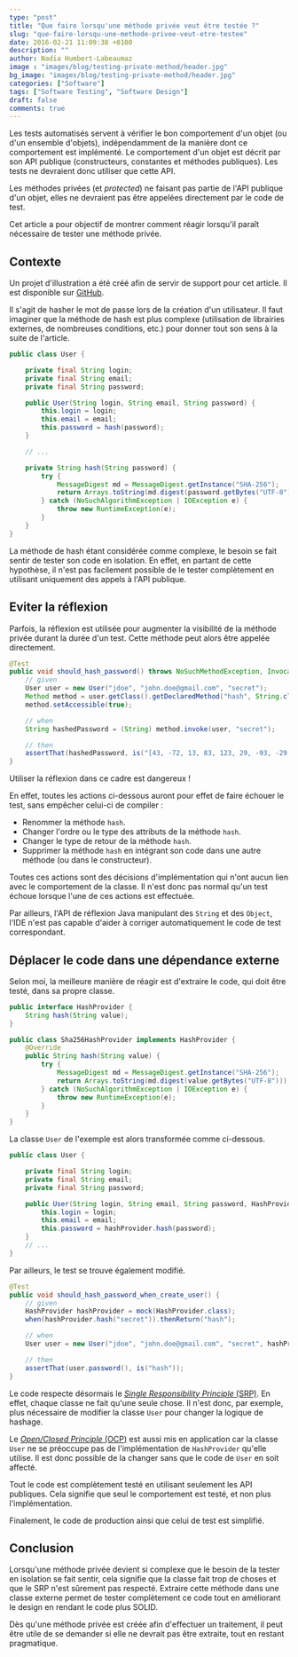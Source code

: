 ```yaml
---
type: "post"
title: "Que faire lorsqu'une méthode privée veut être testée ?"
slug: "que-faire-lorsqu-une-methode-privee-veut-etre-testee"
date: 2016-02-21 11:09:38 +0100
description: ""
author: Nadia Humbert-Labeaumaz
image : "images/blog/testing-private-method/header.jpg"
bg_image: "images/blog/testing-private-method/header.jpg"
categories: ["Software"]
tags: ["Software Testing", "Software Design"]
draft: false
comments: true
---
```


Les tests automatisés servent à vérifier le bon comportement d'un objet (ou d'un ensemble d'objets), indépendamment de la manière dont ce comportement est implémenté. Le comportement d'un objet est décrit par son API publique (constructeurs, constantes et méthodes publiques). Les tests ne devraient donc utiliser que cette API.

Les méthodes privées (et _protected_) ne faisant pas partie de l'API publique d'un objet, elles ne devraient pas être appelées directement par le code de test.

Cet article a pour objectif de montrer comment réagir lorsqu'il paraît nécessaire de tester une méthode privée.

<!-- more -->

## Contexte

Un projet d'illustration a été créé afin de servir de support pour cet article. Il est disponible sur [GitHub](https://github.com/nphumbert/demo-private-method-test/).

Il s'agit de hasher le mot de passe lors de la création d'un utilisateur. Il faut imaginer que la méthode de hash est plus complexe (utilisation de librairies externes, de nombreuses conditions, etc.) pour donner tout son sens à la suite de l'article.

```java
public class User {

    private final String login;
    private final String email;
    private final String password;

    public User(String login, String email, String password) {
        this.login = login;
        this.email = email;
        this.password = hash(password);
    }

    // ...

    private String hash(String password) {
        try {
            MessageDigest md = MessageDigest.getInstance("SHA-256");
            return Arrays.toString(md.digest(password.getBytes("UTF-8")));
        } catch (NoSuchAlgorithmException | IOException e) {
            throw new RuntimeException(e);
        }
    }
}
```

La méthode de hash étant considérée comme complexe, le besoin se fait sentir de tester son code en isolation. En effet, en partant de cette hypothèse, il n'est pas facilement possible de le tester complètement en utilisant uniquement des appels à l'API publique.

## Eviter la réflexion

Parfois, la réflexion est utilisée pour augmenter la visibilité de la méthode privée durant la durée d'un test. Cette méthode peut alors être appelée directement.

```java
@Test
public void should_hash_password() throws NoSuchMethodException, InvocationTargetException, IllegalAccessException {
    // given
    User user = new User("jdoe", "john.doe@gmail.com", "secret");
    Method method = user.getClass().getDeclaredMethod("hash", String.class);
    method.setAccessible(true);

    // when
    String hashedPassword = (String) method.invoke(user, "secret");

    // then
    assertThat(hashedPassword, is("[43, -72, 13, 83, 123, 29, -93, -29, -117, -45, 3, 97, -86, -123, 86, -122, -67, -32, -22, -51, 113, 98, -2, -10, -94, 95, -23, 123, -11, 39, -94, 91]"));
}
```

Utiliser la réflexion dans ce cadre est dangereux !

En effet, toutes les actions ci-dessous auront pour effet de faire échouer le test, sans empêcher celui-ci de compiler :

- Renommer la méthode `hash`.
- Changer l'ordre ou le type des attributs de la méthode `hash`.
- Changer le type de retour de la méthode `hash`.
- Supprimer la méthode `hash` en intégrant son code dans une autre méthode (ou dans le constructeur).

Toutes ces actions sont des décisions d'implémentation qui n'ont aucun lien avec le comportement de la classe. Il n'est donc pas normal qu'un test échoue lorsque l'une de ces actions est effectuée.

Par ailleurs, l'API de réflexion Java manipulant des `String` et des `Object`, l'IDE n'est pas capable d'aider à corriger automatiquement le code de test correspondant.

## Déplacer le code dans une dépendance externe

Selon moi, la meilleure manière de réagir est d'extraire le code, qui doit être testé, dans sa propre classe.

```java
public interface HashProvider {
    String hash(String value);
}
```

```java
public class Sha256HashProvider implements HashProvider {
    @Override
    public String hash(String value) {
        try {
            MessageDigest md = MessageDigest.getInstance("SHA-256");
            return Arrays.toString(md.digest(value.getBytes("UTF-8")));
        } catch (NoSuchAlgorithmException | IOException e) {
            throw new RuntimeException(e);
        }
    }
}
```

La classe `User` de l'exemple est alors transformée comme ci-dessous.

```java
public class User {

    private final String login;
    private final String email;
    private final String password;

    public User(String login, String email, String password, HashProvider hashProvider) {
        this.login = login;
        this.email = email;
        this.password = hashProvider.hash(password);
    }
	// ...
}
```

Par ailleurs, le test se trouve également modifié.

```java
@Test
public void should_hash_password_when_create_user() {
    // given
    HashProvider hashProvider = mock(HashProvider.class);
    when(hashProvider.hash("secret")).thenReturn("hash");

    // when
    User user = new User("jdoe", "john.doe@gmail.com", "secret", hashProvider);

    // then
    assertThat(user.password(), is("hash"));
}
```

Le code respecte désormais le [_Single Responsibility Principle_ (SRP)](https://en.wikipedia.org/wiki/Single_responsibility_principle). En effet, chaque classe ne fait qu'une seule chose. Il n'est donc, par exemple, plus nécessaire de modifier la classe `User` pour changer la logique de hashage.

Le [_Open/Closed Principle_ (OCP)](https://en.wikipedia.org/wiki/Open/closed_principle) est aussi mis en application car la classe `User` ne se préoccupe pas de l'implémentation de `HashProvider` qu'elle utilise. Il est donc possible de la changer sans que le code de `User` en soit affecté.

Tout le code est complètement testé en utilisant seulement les API publiques. Cela signifie que seul le comportement est testé, et non plus l'implémentation.

Finalement, le code de production ainsi que celui de test est simplifié.

## Conclusion

Lorsqu'une méthode privée devient si complexe que le besoin de la tester en isolation se fait sentir, cela signifie que la classe fait trop de choses et que le SRP n'est sûrement pas respecté. Extraire cette méthode dans une classe externe permet de tester complètement ce code tout en améliorant le design en rendant le code plus SOLID.

Dès qu'une méthode privée est créée afin d'effectuer un traitement, il peut être utile de se demander si elle ne devrait pas être extraite, tout en restant pragmatique.
